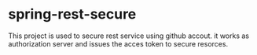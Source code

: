 # spring-rest-secure
This project is used to secure rest service using github accout. it works as authorization server and issues the acces token to secure resorces.
